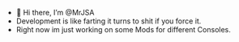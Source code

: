 - 👋 Hi there, I’m @MrJSA
- Development is like farting it turns to shit if you force it.
- Right now im just working on some Mods for different Consoles.


<!---
MrJSA/MrJSA is a ✨ special ✨ repository because its `README.md` (this file) appears on your GitHub profile.
You can click the Preview link to take a look at your changes.
--->
